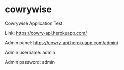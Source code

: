 # cowrywise
Cowrywise Application Test.


Link: https://cowry-api.herokuapp.com/

Admin panel: https://cowry-api.herokuapp.com/admin/

Admin username: admin

Admin password: admin
